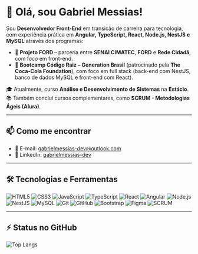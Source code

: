 # 👋 Olá, sou Gabriel Messias!

Sou **Desenvolvedor Front-End** em transição de carreira para tecnologia, com experiência prática em **Angular, TypeScript, React, Node.js, NestJS e MySQL** através dos programas:  

- 🚗 **Projeto FORD <ENTER>** – parceria entre **SENAI CIMATEC**, **FORD** e **Rede Cidadã**, com foco em front-end.  
- 🌱 **Bootcamp Código Raiz – Generation Brasil** (patrocinado pela **The Coca-Cola Foundation**), com foco em full stack (back-end com NestJS, banco de dados MySQL e front-end com React).  

🎓 Atualmente, curso **Análise e Desenvolvimento de Sistemas** na **Estácio**.  
📚 Também concluí cursos complementares, como **SCRUM - Metodologias Ágeis (Alura)**.  

---

## 📫 **Como me encontrar**

- 📧 E-mail: [gabrielmessias-dev@outlook.com](mailto:gabrielmessias-dev@outlook.com)  
- 💼 LinkedIn: [gabrielmessias-dev](https://www.linkedin.com/in/gabrielmessias-dev/)  

---

## 🛠️ **Tecnologias e Ferramentas**

![HTML5](https://img.shields.io/badge/HTML5-E34F26?style=flat&logo=html5&logoColor=white)  ![CSS3](https://img.shields.io/badge/CSS3-1572B6?style=flat&logo=css3&logoColor=white)  ![JavaScript](https://img.shields.io/badge/JavaScript-F7DF1E?style=flat&logo=javascript&logoColor=black)  ![TypeScript](https://img.shields.io/badge/TypeScript-3178C6?style=flat&logo=typescript&logoColor=white)  ![React](https://img.shields.io/badge/React-61DAFB?style=flat&logo=react&logoColor=black)   ![Angular](https://img.shields.io/badge/Angular-DD0031?style=flat&logo=angular&logoColor=white)  ![Node.js](https://img.shields.io/badge/Node.js-339933?style=flat&logo=node.js&logoColor=white)  ![NestJS](https://img.shields.io/badge/NestJS-E0234E?style=flat&logo=nestjs&logoColor=white)  ![MySQL](https://img.shields.io/badge/MySQL-4479A1?style=flat&logo=mysql&logoColor=white)  ![Git](https://img.shields.io/badge/Git-F05032?style=flat&logo=git&logoColor=white)  ![GitHub](https://img.shields.io/badge/GitHub-181717?style=flat&logo=github&logoColor=white)  ![Bootstrap](https://img.shields.io/badge/Bootstrap-563D7C?style=flat&logo=bootstrap&logoColor=white)   ![Figma](https://img.shields.io/badge/Figma-F24E1E?style=flat&logo=figma&logoColor=white)   ![SCRUM](https://img.shields.io/badge/SCRUM-6DB33F?style=flat&logo=none&logoColor=white)  

---

## ⚡ **Status no GitHub**

![Top Langs](https://github-readme-stats.vercel.app/api/top-langs/?username=gabrielmessias-dev&layout=compact&theme=radical)
 
